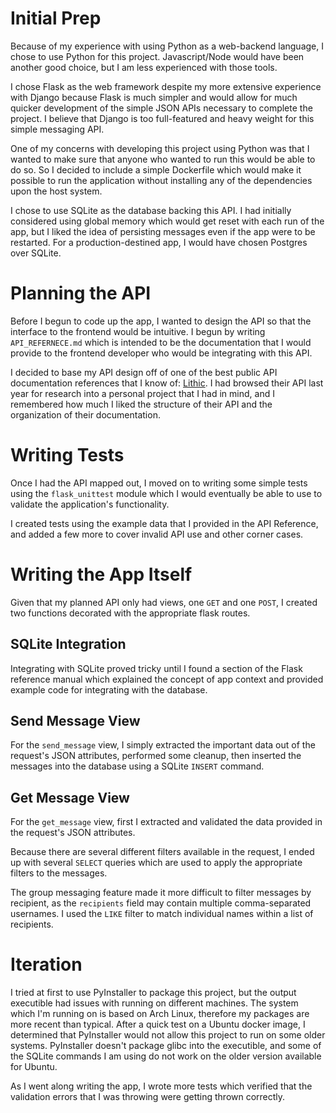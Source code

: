 # Initial Prep

Because of my experience with using Python as a web-backend language, I chose
to use Python for this project. Javascript/Node would have been another good
choice, but I am less experienced with those tools.

I chose Flask as the web framework despite my more extensive experience with
Django because Flask is much simpler and would allow for much quicker
development of the simple JSON APIs necessary to complete the project. I
believe that Django is too full-featured and heavy weight for this simple
messaging API.

One of my concerns with developing this project using Python was that I wanted
to make sure that anyone who wanted to run this would be able to do so. So I
decided to include a simple Dockerfile which would make it possible to run the
application without installing any of the dependencies upon the host system.

I chose to use SQLite as the database backing this API. I had initially
considered using global memory which would get reset with each run of the app,
but I liked the idea of persisting messages even if the app were to be
restarted. For a production-destined app, I would have chosen Postgres over
SQLite.

# Planning the API

Before I begun to code up the app, I wanted to design the API so that the
interface to the frontend would be intuitive. I begun by writing
`API_REFERNECE.md` which is intended to be the documentation that I would
provide to the frontend developer who would be integrating with this API.

I decided to base my API design off of one of the best public API documentation
references that I know of: [Lithic](https://docs.lithic.com/). I had browsed their
API last year for research into a personal project that I had in mind, and I
remembered how much I liked the structure of their API and the organization of
their documentation.

# Writing Tests

Once I had the API mapped out, I moved on to writing some simple tests using
the `flask_unittest` module which I would eventually be able to use to validate
the application's functionality.

I created tests using the example data that I provided in the API Reference,
and added a few more to cover invalid API use and other corner cases.

# Writing the App Itself

Given that my planned API only had views, one `GET` and one `POST`, I created
two functions decorated with the appropriate flask routes.

## SQLite Integration

Integrating with SQLite proved tricky until I found a section of the Flask
reference manual which explained the concept of app context and provided
example code for integrating with the database.

## Send Message View

For the `send_message` view, I simply extracted the important data out of the
request's JSON attributes, performed some cleanup, then inserted the messages
into the database using a SQLite `INSERT` command.

## Get Message View

For the `get_message` view, first I extracted and validated the data provided in the
request's JSON attributes.

Because there are several different filters available in the request, I ended
up with several `SELECT` queries which are used to apply the appropriate
filters to the messages.

The group messaging feature made it more difficult to filter messages by
recipient, as the `recipients` field may contain multiple comma-separated
usernames. I used the `LIKE` filter to match individual names within a list of
recipients.

# Iteration

I tried at first to use PyInstaller to package this project, but the output
executible had issues with running on different machines. The system which I'm
running on is based on Arch Linux, therefore my packages are more recent than
typical. After a quick test on a Ubuntu docker image, I determined that
PyInstaller would not allow this project to run on some older systems.
PyInstaller doesn't package glibc into the executible, and some of the SQLite
commands I am using do not work on the older version available for Ubuntu.

As I went along writing the app, I wrote more tests which verified that the
validation errors that I was throwing were getting thrown correctly.

